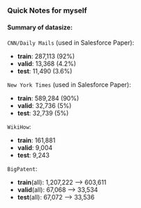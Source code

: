 ### Quick Notes for myself 

#### Summary of datasize: 

`CNN/Daily Mails` (used in Salesforce Paper): 
- **train**: 287,113 (92%)
- **valid**: 13,368 (4.2%)
- **test**: 11,490 (3.6%)

`New York Times` (used in Salesforce Paper): 
- **train**: 589,284 (90%)
- **valid**: 32,736 (5%)
- **test**: 32,739 (5%)

`WikiHow`: 
- **train**: 161,881
- **valid**: 9,004
- **test**: 9,243

`BigPatent`:
- **train**(all): 1,207,222  --> 603,611 
- **valid**(all): 67,068 --> 33,534
- **test**(all):  67,072 --> 33,536 
